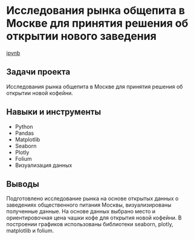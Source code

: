 ﻿# Исследования рынка общепита в Москве для принятия решения об открытии нового заведения
[ipynb](https://github.com/Tsimaf/Portfolio/blob/main/02_market_analysis/9_market_analysis_lukashevich_.ipynb)

## Задачи проекта
Исследования рынка общепита в Москве для принятия решения об открытии новой кофейни.

## Навыки и инструменты
- Python
- Pandas
- Matplotlib
- Seaborn
- Plotly
- Folium
- Визуализация данных

## Выводы
Подготовлено исследование рынка на основе открытых данных о заведениях общественного питания Москвы, визуализированы полученные данные. На основе данных выбрано место и ориентировочная цена чашки кофе для открытия новой кофейни. В построении графиков использованы библиотеки seaborn, plotly, matplotlib и folium. 


